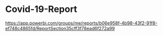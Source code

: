 # Covid-19-Report


https://app.powerbi.com/groups/me/reports/b06e958f-4b98-43f2-91f8-ef748c4865fd/ReportSection35cff3f78ead6f272a99
